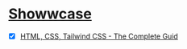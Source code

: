 # [Showwcase](https://www.showwcase.com/)

- [x] [HTML, CSS,  Tailwind CSS - The Complete Guid](https://www.showwcase.com/roadmap/16/html-css-tailwind-css-the-complete-guide)
